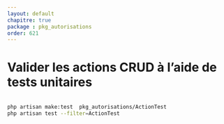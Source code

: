 ```yaml
---
layout: default
chapitre: true
package : pkg_autorisations
order: 621
---
```


# Valider les actions CRUD à l’aide de tests unitaires

````bash

php artisan make:test  pkg_autorisations/ActionTest
php artisan test --filter=ActionTest
````

